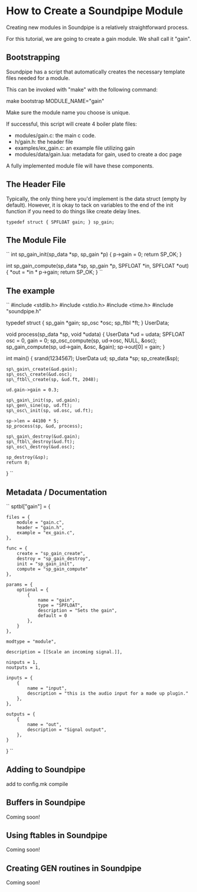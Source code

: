 How to Create a Soundpipe Module
================================

Creating new modules in Soundpipe is a relatively straightforward process.

For this tutorial, we are going to create a gain module. We shall call it "gain". 

## Bootstrapping

Soundpipe has a script that automatically creates the necessary template files
needed for a module. 

This can be invoked with "make" with the following command:

make bootstrap MODULE_NAME="gain"

Make sure the module name you choose is unique.

If successful, this script will create 4 boiler plate files:
- modules/gain.c: the main c code. 
- h/gain.h: the header file
- examples/ex_gain.c: an example file utilizing gain
- modules/data/gain.lua: metadata for gain, used to create a doc page

A fully implemented module file will have these components.

## The Header File

Typically, the only thing here you'd implement is the data struct 
(empty by default). However, it is okay to tack on variables to the end of the
init function if you need to do things like create delay lines. 

``
typedef struct {
    SPFLOAT gain;
} sp_gain;
``

## The Module File

``
int sp\_gain\_init(sp\_data \*sp, sp\_gain \*p)
{
    p->gain = 0;
    return SP_OK;
}

int sp\_gain\_compute(sp\_data \*sp, sp\_gain \*p, SPFLOAT \*in, SPFLOAT \*out)
{
    *out = *in * p->gain;
    return SP_OK;
}
``

## The example

``
#include \<stdlib.h\>
#include \<stdio.h\>
#include \<time.h\>
#include "soundpipe.h"

typedef struct {
    sp_gain *gain;
    sp_osc *osc;
    sp_ftbl *ft; 
} UserData;

void process(sp\_data \*sp, void \*udata) {
    UserData \*ud = udata;
    SPFLOAT osc = 0, gain = 0;
    sp_osc_compute(sp, ud->osc, NULL, &osc);
    sp_gain_compute(sp, ud->gain, &osc, &gain);
    sp->out[0] = gain;
}

int main() {
    srand(1234567);
    UserData ud;
    sp_data *sp;
    sp_create(&sp);

    sp\_gain\_create(&ud.gain);
    sp\_osc\_create(&ud.osc);
    sp\_ftbl\_create(sp, &ud.ft, 2048);

    ud.gain->gain = 0.3;

    sp\_gain\_init(sp, ud.gain);
    sp\_gen\_sine(sp, ud.ft);
    sp\_osc\_init(sp, ud.osc, ud.ft);

    sp->len = 44100 * 5;
    sp_process(sp, &ud, process);

    sp\_gain\_destroy(&ud.gain);
    sp\_ftbl\_destroy(&ud.ft);
    sp\_osc\_destroy(&ud.osc);

    sp_destroy(&sp);
    return 0;
}
``

## Metadata / Documentation

``
sptbl["gain"] = {

    files = { 
        module = "gain.c",
        header = "gain.h",
        example = "ex_gain.c",
    },
    
    func = {
        create = "sp_gain_create",
        destroy = "sp_gain_destroy",
        init = "sp_gain_init",
        compute = "sp_gain_compute"
    },
    
    params = {
        optional = {
            {
                name = "gain",
                type = "SPFLOAT",
                description = "Sets the gain",
                default = 0
            },
        }
    },
    
    modtype = "module",
    
    description = [[Scale an incoming signal.]], 
    
    ninputs = 1,
    noutputs = 1,
    
    inputs = { 
        {
            name = "input",
            description = "this is the audio input for a made up plugin."
        },
    },
    
    outputs = {
        {
            name = "out",
            description = "Signal output",
        },
    }

}
``

## Adding to Soundpipe

add to config.mk
compile

## Buffers in Soundpipe

Coming soon!

## Using ftables in Soundpipe

Coming soon!

## Creating GEN routines in Soundpipe

Coming soon! 


